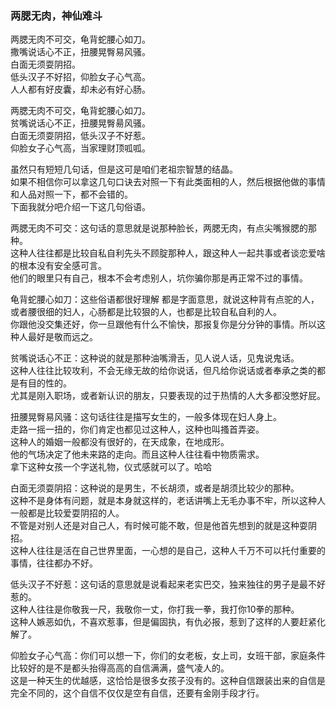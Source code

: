 ### 两腮无肉，神仙难斗

两腮无肉不可交，龟背蛇腰心如刀。  
撒嘴说话心不正，扭腰晃臀易风骚。  
白面无须耍阴招。  
低头汉子不好招，仰脸女子心气高。  
人人都有好皮囊，却未必有好心肠。  

两腮无肉不可交，龟背蛇腰心如刀。  
贫嘴说话心不正，扭腰晃臀昜风骚。  
白面无须耍阴招，低头汉子不好惹。  
仰脸女子心气高，当家理财顶呱呱。  

虽然只有短短几句话，但是这可是咱们老祖宗智慧的结晶。  
如果不相信你可以拿这几句口诀去对照一下有此类面相的人，然后根据他做的事情和人品对照一下，都不会错的。  
下面我就分吧介绍一下这几句俗语。  

两腮无肉不可交：这句话的意思就是说那种脸长，两腮无肉，有点尖嘴猴腮的那种。  
这种人往往都是比较自私自利先头不顾腚那种人，跟这种人一起共事或者谈恋爱啥的根本没有安全感可言。  
他们的眼里只有自己，根本不会考虑别人，坑你骗你那是再正常不过的事情。  

龟背蛇腰心如刀：这些俗语都很好理解 都是字面意思，就说这种背有点驼的人，或者腰很细的妇人，心肠都是比较狠的人，也都是比较自私自利的人。  
你跟他没交集还好，你一旦跟他有什么不愉快，那报复你是分分钟的事情。所以这种人最好是敬而远之。  

贫嘴说话心不正：这种说的就是那种油嘴滑舌，见人说人话，见鬼说鬼话。  
这种人往往比较攻利，不会无缘无故的给你说话，但凡给你说话或者奉承之类的都是有目的性的。  
尤其是刚入职场，或者新认识的朋友，只要表现的过于热情的人大多都没憋好屁。  

扭腰晃臀易风骚：这句话往往是描写女生的，一般多体现在妇人身上。  
走路一摇一扭的，你们肯定也都见过这种人，这种也叫搔首弄姿。  
这种人的婚姻一般都没有很好的，在天成象，在地成形。  
他的气场决定了他未来路的走向。而且这种人往往看中物质需求。  
拿下这种女孩一个字送礼物，仪式感就可以了。哈哈  

白面无须耍阴招：这种说的是男生，不长胡须，或者是胡须比较少的那种。  
这种不是身体有问题，就是本身就这样的，老话讲嘴上无毛办事不牢，所以这种人一般都是比较爱耍阴招的人。  
不管是对别人还是对自己人，有时候可能不敢，但是他首先想到的就是这种耍阴招。  
这种人往往是活在自己世界里面，一心想的是自己，这种人千万不可以托付重要的事情，往往都办不好。  
    
低头汉子不好惹：这句话的意思就是说看起来老实巴交，独来独往的男子是最不好惹的。  
这种人往往是你敬我一尺，我敬你一丈，你打我一拳，我打你10拳的那种。  
这种人嫉恶如仇，不喜欢惹事，但是偏固执，有仇必报，惹到了这样的人要赶紧化解了。  

仰脸女子心气高：你们可以想一下，你们的女老板，女上司，女班干部，家庭条件比较好的是不是都头抬得高高的自信满满，盛气凌人的。  
这是一种天生的优越感，这恰恰是很多女孩子没有的。这种自信跟装出来的自信是完全不同的，这个自信不仅仅是空有自信，还要有金刚手段才行。  
